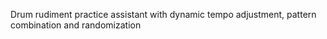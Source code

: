 Drum rudiment practice assistant with dynamic tempo adjustment, pattern combination and randomization
